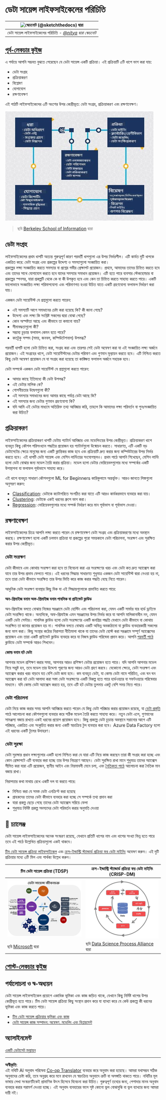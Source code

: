 <!--
CO_OP_TRANSLATOR_METADATA:
{
  "original_hash": "07e12a25d20b8f191e3cb651c27fdb2b",
  "translation_date": "2025-09-06T20:39:29+00:00",
  "source_file": "4-Data-Science-Lifecycle/14-Introduction/README.md",
  "language_code": "bn"
}
-->
# ডেটা সায়েন্স লাইফসাইকেলের পরিচিতি

|![ স্কেচনোট [(@sketchthedocs)](https://sketchthedocs.dev) দ্বারা ](../../sketchnotes/14-DataScience-Lifecycle.png)|
|:---:|
| ডেটা সায়েন্স লাইফসাইকেলের পরিচিতি - _[@nitya](https://twitter.com/nitya) দ্বারা স্কেচনোট_ |

## [পূর্ব-লেকচার কুইজ](https://ff-quizzes.netlify.app/en/ds/quiz/26)

এ পর্যায়ে আপনি সম্ভবত বুঝতে পেরেছেন যে ডেটা সায়েন্স একটি প্রক্রিয়া। এই প্রক্রিয়াটি ৫টি ধাপে ভাগ করা যায়:

- ডেটা সংগ্রহ
- প্রক্রিয়াকরণ
- বিশ্লেষণ
- যোগাযোগ
- রক্ষণাবেক্ষণ

এই পাঠটি লাইফসাইকেলের ৩টি অংশের উপর কেন্দ্রীভূত: ডেটা সংগ্রহ, প্রক্রিয়াকরণ এবং রক্ষণাবেক্ষণ।

![ডেটা সায়েন্স লাইফসাইকেলের চিত্র](../../../../translated_images/data-science-lifecycle.a1e362637503c4fb0cd5e859d7552edcdb4aa629a279727008baa121f2d33f32.bn.jpg)
> ছবি [Berkeley School of Information](https://ischoolonline.berkeley.edu/data-science/what-is-data-science/) দ্বারা

## ডেটা সংগ্রহ

লাইফসাইকেলের প্রথম ধাপটি অত্যন্ত গুরুত্বপূর্ণ কারণ পরবর্তী ধাপগুলো এর উপর নির্ভরশীল। এটি কার্যত দুটি ধাপকে একত্রিত করে: ডেটা সংগ্রহ এবং প্রকল্পের উদ্দেশ্য ও সমস্যাগুলো সংজ্ঞায়িত করা।  
প্রকল্পের লক্ষ্য সংজ্ঞায়িত করতে সমস্যার বা প্রশ্নের গভীর প্রেক্ষাপট প্রয়োজন। প্রথমে, আমাদের তাদের চিহ্নিত করতে হবে এবং তাদের সাথে যোগাযোগ করতে হবে যাদের সমস্যার সমাধান প্রয়োজন। এটি হতে পারে ব্যবসার স্টেকহোল্ডার বা প্রকল্পের স্পনসর, যারা প্রকল্পটি থেকে কে বা কী উপকৃত হবে এবং কেন তা চিহ্নিত করতে সাহায্য করতে পারে। একটি ভালোভাবে সংজ্ঞায়িত লক্ষ্য পরিমাপযোগ্য এবং পরিমাণগত হওয়া উচিত যাতে একটি গ্রহণযোগ্য ফলাফল নির্ধারণ করা যায়।

একজন ডেটা সায়েন্টিস্ট যে প্রশ্নগুলো করতে পারেন:
-	এই সমস্যাটি আগে সমাধানের চেষ্টা করা হয়েছে কি? কী জানা গেছে?
-	উদ্দেশ্য এবং লক্ষ্য কি সংশ্লিষ্ট সকলের দ্বারা বোঝা গেছে?
-	কোন অস্পষ্টতা আছে এবং কীভাবে তা কমানো যায়?
-	সীমাবদ্ধতাগুলো কী?
-	সম্ভাব্য চূড়ান্ত ফলাফল কেমন হতে পারে?
-	কতটুকু সম্পদ (সময়, জনবল, কম্পিউটেশনাল) উপলব্ধ?

পরবর্তী ধাপটি হলো ডেটা চিহ্নিত করা, সংগ্রহ করা এবং তারপর সেই ডেটা অন্বেষণ করা যা এই সংজ্ঞায়িত লক্ষ্য অর্জনে প্রয়োজন। এই সংগ্রহের ধাপে, ডেটা সায়েন্টিস্টদের ডেটার পরিমাণ এবং গুণমান মূল্যায়ন করতে হবে। এটি নিশ্চিত করতে কিছু ডেটা অন্বেষণ প্রয়োজন যে যা সংগ্রহ করা হয়েছে তা কাঙ্ক্ষিত ফলাফল অর্জনে সহায়ক হবে।

ডেটা সম্পর্কে একজন ডেটা সায়েন্টিস্ট যে প্রশ্নগুলো করতে পারেন:
-	আমার কাছে ইতিমধ্যে কী ডেটা উপলব্ধ?
-	এই ডেটার মালিক কে?
-	গোপনীয়তার উদ্বেগগুলো কী?
-	এই সমস্যার সমাধানের জন্য আমার কাছে পর্যাপ্ত ডেটা আছে কি?
-	এই সমস্যার জন্য ডেটার গুণমান গ্রহণযোগ্য কি?
-	যদি আমি এই ডেটার মাধ্যমে অতিরিক্ত তথ্য আবিষ্কার করি, তাহলে কি আমাদের লক্ষ্য পরিবর্তন বা পুনঃসংজ্ঞায়িত করা উচিত?

## প্রক্রিয়াকরণ

লাইফসাইকেলের প্রক্রিয়াকরণ ধাপটি ডেটায় প্যাটার্ন আবিষ্কার এবং মডেলিংয়ের উপর কেন্দ্রীভূত। প্রক্রিয়াকরণ ধাপে ব্যবহৃত কিছু কৌশল পরিসংখ্যান পদ্ধতির প্রয়োজন হয় প্যাটার্নগুলো উন্মোচন করতে। সাধারণত, এটি একটি বড় ডেটাসেটের ক্ষেত্রে মানুষের জন্য একটি ক্লান্তিকর কাজ হবে এবং প্রক্রিয়াটি দ্রুত করার জন্য কম্পিউটারের উপর নির্ভর করতে হবে। এই ধাপটি ডেটা সায়েন্স এবং মেশিন লার্নিংয়ের সংযোগস্থলও। প্রথম পাঠে আপনি শিখেছেন, মেশিন লার্নিং হলো ডেটা বোঝার জন্য মডেল তৈরি করার প্রক্রিয়া। মডেল হলো ডেটার ভেরিয়েবলগুলোর মধ্যে সম্পর্কের একটি উপস্থাপনা যা ফলাফল পূর্বাভাসে সাহায্য করে।

এই ধাপে ব্যবহৃত সাধারণ কৌশলগুলো ML for Beginners কারিকুলামে অন্তর্ভুক্ত। আরও জানতে লিঙ্কগুলো অনুসরণ করুন:

- [Classification](https://github.com/microsoft/ML-For-Beginners/tree/main/4-Classification): ডেটাকে ক্যাটাগরিতে সংগঠিত করা যাতে এটি আরও কার্যকরভাবে ব্যবহার করা যায়।
- [Clustering](https://github.com/microsoft/ML-For-Beginners/tree/main/5-Clustering): ডেটাকে একই ধরনের গ্রুপে ভাগ করা।
- [Regression](https://github.com/microsoft/ML-For-Beginners/tree/main/2-Regression): ভেরিয়েবলগুলোর মধ্যে সম্পর্ক নির্ধারণ করে মান পূর্বাভাস বা পূর্বাভাস দেওয়া।

## রক্ষণাবেক্ষণ

লাইফসাইকেলের চিত্রে আপনি লক্ষ্য করতে পারেন যে রক্ষণাবেক্ষণ ডেটা সংগ্রহ এবং প্রক্রিয়াকরণের মধ্যে অবস্থান করছে। রক্ষণাবেক্ষণ হলো একটি চলমান প্রক্রিয়া যা প্রকল্পের পুরো সময়কালে ডেটা পরিচালনা, সংরক্ষণ এবং সুরক্ষিত করার উপর কেন্দ্রীভূত। 

### ডেটা সংরক্ষণ
ডেটা কীভাবে এবং কোথায় সংরক্ষণ করা হবে তা বিবেচনা করা এর সংরক্ষণের খরচ এবং ডেটা কত দ্রুত অ্যাক্সেস করা যাবে তার উপর প্রভাব ফেলতে পারে। এই ধরনের সিদ্ধান্ত সাধারণত শুধুমাত্র একজন ডেটা সায়েন্টিস্ট দ্বারা নেওয়া হয় না, তবে তারা ডেটা কীভাবে সংরক্ষিত তার উপর ভিত্তি করে কাজ করার পদ্ধতি বেছে নিতে পারেন।

আধুনিক ডেটা সংরক্ষণ ব্যবস্থার কিছু দিক যা এই সিদ্ধান্তগুলোকে প্রভাবিত করতে পারে:

**অন-প্রিমাইজ বনাম অফ-প্রিমাইজ বনাম পাবলিক বা প্রাইভেট ক্লাউড**

অন-প্রিমাইজ বলতে বোঝায় নিজের সরঞ্জামে ডেটা হোস্টিং এবং পরিচালনা করা, যেমন একটি সার্ভার যার হার্ড ড্রাইভে ডেটা সংরক্ষিত থাকে। অন্যদিকে, অফ-প্রিমাইজ এমন সরঞ্জামের উপর নির্ভর করে যা আপনি মালিকানাধীন নন, যেমন একটি ডেটা সেন্টার। পাবলিক ক্লাউড হলো ডেটা সংরক্ষণের একটি জনপ্রিয় পদ্ধতি যেখানে ডেটা কীভাবে বা কোথায় সংরক্ষিত তা জানার প্রয়োজন হয় না। পাবলিক বলতে বোঝায় একটি অভিন্ন অবকাঠামো যা ক্লাউড ব্যবহারকারী সকলের জন্য ভাগ করা। কিছু সংস্থার কঠোর নিরাপত্তা নীতিমালা থাকে যা তাদের ডেটা হোস্ট করা সরঞ্জামে সম্পূর্ণ অ্যাক্সেসের প্রয়োজন এবং তারা একটি প্রাইভেট ক্লাউড ব্যবহার করে যা নিজস্ব ক্লাউড পরিষেবা প্রদান করে। আপনি [পরবর্তী পাঠে](https://github.com/microsoft/Data-Science-For-Beginners/tree/main/5-Data-Science-In-Cloud) ক্লাউডে ডেটা সম্পর্কে আরও শিখবেন।

**কোল্ড বনাম হট ডেটা**

আপনার মডেল প্রশিক্ষণ করার সময়, আপনার আরও প্রশিক্ষণ ডেটার প্রয়োজন হতে পারে। যদি আপনি আপনার মডেল নিয়ে সন্তুষ্ট হন, তবে মডেল তার উদ্দেশ্য পূরণের জন্য আরও ডেটা গ্রহণ করবে। যেকোনো ক্ষেত্রে, ডেটা সংরক্ষণ এবং অ্যাক্সেস করার খরচ বাড়বে যত বেশি ডেটা জমা হবে। কম ব্যবহৃত ডেটা, যা কোল্ড ডেটা নামে পরিচিত, এবং ঘন ঘন অ্যাক্সেস করা হট ডেটা আলাদা করা সস্তা ডেটা সংরক্ষণের একটি বিকল্প হতে পারে হার্ডওয়্যার বা সফটওয়্যার পরিষেবার মাধ্যমে। যদি কোল্ড ডেটা অ্যাক্সেস করতে হয়, তবে এটি হট ডেটার তুলনায় একটু বেশি সময় নিতে পারে।

### ডেটা পরিচালনা
ডেটা নিয়ে কাজ করার সময় আপনি আবিষ্কার করতে পারেন যে কিছু ডেটা পরিষ্কার করার প্রয়োজন রয়েছে, যা [ডেটা প্রস্তুতি](https://github.com/microsoft/Data-Science-For-Beginners/tree/main/2-Working-With-Data/08-data-preparation) পাঠে আলোচনা করা কৌশলগুলো ব্যবহার করে সঠিক মডেল তৈরি করতে সাহায্য করে। নতুন ডেটা এলে, গুণমানের সামঞ্জস্য বজায় রাখতে একই ধরনের প্রয়োগ প্রয়োজন হবে। কিছু প্রকল্পে ডেটা চূড়ান্ত অবস্থানে সরানোর আগে এটি পরিষ্কার, একত্রিত এবং সংকুচিত করার জন্য একটি স্বয়ংক্রিয় টুল ব্যবহার করা হবে। Azure Data Factory হলো এই ধরনের একটি টুলের উদাহরণ।

### ডেটা সুরক্ষা
ডেটা সুরক্ষার প্রধান লক্ষ্যগুলোর একটি হলো নিশ্চিত করা যে যারা এটি নিয়ে কাজ করছেন তারা কী সংগ্রহ করা হচ্ছে এবং কোন প্রেক্ষাপটে এটি ব্যবহার করা হচ্ছে তার উপর নিয়ন্ত্রণে আছেন। ডেটা সুরক্ষিত রাখা মানে শুধুমাত্র তাদের অ্যাক্সেস সীমিত করা যারা এটি প্রয়োজন, স্থানীয় আইন এবং নিয়মাবলী মেনে চলা, এবং [নৈতিকতা পাঠে](https://github.com/microsoft/Data-Science-For-Beginners/tree/main/1-Introduction/02-ethics) আলোচনা করা নৈতিক মান বজায় রাখা।

নিরাপত্তার কথা মাথায় রেখে একটি দল যা করতে পারে:
- নিশ্চিত করা যে সমস্ত ডেটা এনক্রিপ্ট করা হয়েছে
- গ্রাহকদের তাদের ডেটা কীভাবে ব্যবহার করা হচ্ছে সে সম্পর্কে তথ্য প্রদান করা
- যারা প্রকল্প ছেড়ে গেছে তাদের ডেটা অ্যাক্সেস সরিয়ে ফেলা
- শুধুমাত্র নির্দিষ্ট প্রকল্প সদস্যদের ডেটা পরিবর্তন করার অনুমতি দেওয়া

## 🚀 চ্যালেঞ্জ

ডেটা সায়েন্স লাইফসাইকেলের অনেক সংস্করণ রয়েছে, যেখানে প্রতিটি ধাপের নাম এবং ধাপের সংখ্যা ভিন্ন হতে পারে তবে এই পাঠে উল্লেখিত প্রক্রিয়াগুলো একই থাকবে।

[টিম ডেটা সায়েন্স প্রক্রিয়া লাইফসাইকেল](https://docs.microsoft.com/en-us/azure/architecture/data-science-process/lifecycle) এবং [ক্রস-ইন্ডাস্ট্রি স্ট্যান্ডার্ড প্রক্রিয়া ফর ডেটা মাইনিং](https://www.datascience-pm.com/crisp-dm-2/) অন্বেষণ করুন। এই দুটি প্রক্রিয়ার মধ্যে ৩টি মিল এবং পার্থক্য উল্লেখ করুন।

|টিম ডেটা সায়েন্স প্রক্রিয়া (TDSP)|ক্রস-ইন্ডাস্ট্রি স্ট্যান্ডার্ড প্রক্রিয়া ফর ডেটা মাইনিং (CRISP-DM)|
|--|--|
|![টিম ডেটা সায়েন্স লাইফসাইকেল](../../../../translated_images/tdsp-lifecycle2.e19029d598e2e73d5ef8a4b98837d688ec6044fe332c905d4dbb69eb6d5c1d96.bn.png) | ![ডেটা সায়েন্স প্রক্রিয়া অ্যালায়েন্স চিত্র](../../../../translated_images/CRISP-DM.8bad2b4c66e62aa75278009e38e3e99902c73b0a6f63fd605a67c687a536698c.bn.png) |
| ছবি [Microsoft](https://docs.microsoft.comazure/architecture/data-science-process/lifecycle) দ্বারা | ছবি [Data Science Process Alliance](https://www.datascience-pm.com/crisp-dm-2/) দ্বারা |

## [পোস্ট-লেকচার কুইজ](https://ff-quizzes.netlify.app/en/ds/quiz/27)

## পর্যালোচনা ও স্ব-অধ্যয়ন

ডেটা সায়েন্স লাইফসাইকেল প্রয়োগে একাধিক ভূমিকা এবং কাজ জড়িত থাকে, যেখানে কিছু নির্দিষ্ট ধাপের উপর কেন্দ্রীভূত হতে পারে। টিম ডেটা সায়েন্স প্রক্রিয়া কিছু সংস্থান প্রদান করে যা ব্যাখ্যা করে যে কেউ প্রকল্পে কী ধরনের ভূমিকা এবং কাজ করতে পারে।

* [টিম ডেটা সায়েন্স প্রক্রিয়ার ভূমিকা এবং কাজ](https://docs.microsoft.com/en-us/azure/architecture/data-science-process/roles-tasks)
* [ডেটা সায়েন্স কাজ সম্পাদন: অন্বেষণ, মডেলিং এবং ডিপ্লয়মেন্ট](https://docs.microsoft.com/en-us/azure/architecture/data-science-process/execute-data-science-tasks)

## অ্যাসাইনমেন্ট

[একটি ডেটাসেট মূল্যায়ন](assignment.md)

---

**অস্বীকৃতি**:  
এই নথিটি AI অনুবাদ পরিষেবা [Co-op Translator](https://github.com/Azure/co-op-translator) ব্যবহার করে অনুবাদ করা হয়েছে। আমরা যথাসম্ভব সঠিক অনুবাদের চেষ্টা করি, তবে অনুগ্রহ করে মনে রাখবেন যে স্বয়ংক্রিয় অনুবাদে ত্রুটি বা অসঙ্গতি থাকতে পারে। নথিটির মূল ভাষায় লেখা সংস্করণটিকেই প্রামাণিক উৎস হিসেবে বিবেচনা করা উচিত। গুরুত্বপূর্ণ তথ্যের জন্য, পেশাদার মানব অনুবাদ ব্যবহার করার পরামর্শ দেওয়া হচ্ছে। এই অনুবাদ ব্যবহারের ফলে সৃষ্ট কোনো ভুল বোঝাবুঝি বা ভুল ব্যাখ্যার জন্য আমরা দায়ী নই।